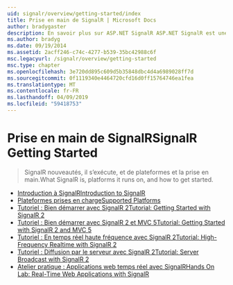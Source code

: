 ```yaml
---
uid: signalr/overview/getting-started/index
title: Prise en main de SignalR | Microsoft Docs
author: bradygaster
description: En savoir plus sur ASP.NET SignalR ASP.NET SignalR est une nouvelle bibliothèque pour les développeurs ASP.NET qui facilite le développement des fonctionnalités web en temps réel. SignalR permet bi...
ms.author: bradyg
ms.date: 09/19/2014
ms.assetid: 2acff246-c74c-4277-b539-35bc42988c6f
msc.legacyurl: /signalr/overview/getting-started
msc.type: chapter
ms.openlocfilehash: 3e720dd895c609d5b35848dbc4d4a6989028ff7d
ms.sourcegitcommit: 0f1119340e4464720cfd16d0ff15764746ea1fea
ms.translationtype: MT
ms.contentlocale: fr-FR
ms.lasthandoff: 04/09/2019
ms.locfileid: "59418753"
---
```

# <a name="signalr-getting-started"></a><span data-ttu-id="eeb14-104">Prise en main de SignalR</span><span class="sxs-lookup"><span data-stu-id="eeb14-104">SignalR Getting Started</span></span>

> <span data-ttu-id="eeb14-105">SignalR nouveautés, il s’exécute, et de plateformes et la prise en main.</span><span class="sxs-lookup"><span data-stu-id="eeb14-105">What SignalR is, platforms it runs on, and how to get started.</span></span>


- [<span data-ttu-id="eeb14-106">Introduction à SignalR</span><span class="sxs-lookup"><span data-stu-id="eeb14-106">Introduction to SignalR</span></span>](introduction-to-signalr.md)
- [<span data-ttu-id="eeb14-107">Plateformes prises en charge</span><span class="sxs-lookup"><span data-stu-id="eeb14-107">Supported Platforms</span></span>](supported-platforms.md)
- [<span data-ttu-id="eeb14-108">Tutoriel : Bien démarrer avec SignalR 2</span><span class="sxs-lookup"><span data-stu-id="eeb14-108">Tutorial: Getting Started with SignalR 2</span></span>](tutorial-getting-started-with-signalr.md)
- [<span data-ttu-id="eeb14-109">Tutoriel : Bien démarrer avec SignalR 2 et MVC 5</span><span class="sxs-lookup"><span data-stu-id="eeb14-109">Tutorial: Getting Started with SignalR 2 and MVC 5</span></span>](tutorial-getting-started-with-signalr-and-mvc.md)
- [<span data-ttu-id="eeb14-110">Tutoriel : En temps réel haute fréquence avec SignalR 2</span><span class="sxs-lookup"><span data-stu-id="eeb14-110">Tutorial: High-Frequency Realtime with SignalR 2</span></span>](tutorial-high-frequency-realtime-with-signalr.md)
- [<span data-ttu-id="eeb14-111">Tutoriel : Diffusion par le serveur avec SignalR 2</span><span class="sxs-lookup"><span data-stu-id="eeb14-111">Tutorial: Server Broadcast with SignalR 2</span></span>](tutorial-server-broadcast-with-signalr.md)
- [<span data-ttu-id="eeb14-112">Atelier pratique : Applications web temps réel avec SignalR</span><span class="sxs-lookup"><span data-stu-id="eeb14-112">Hands On Lab: Real-Time Web Applications with SignalR</span></span>](real-time-web-applications-with-signalr.md)
